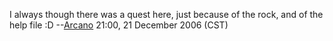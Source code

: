 I always though there was a quest here, just because of the rock, and of
the help file :D --[Arcano](User:Arcano.md "wikilink") 21:00, 21
December 2006 (CST)
